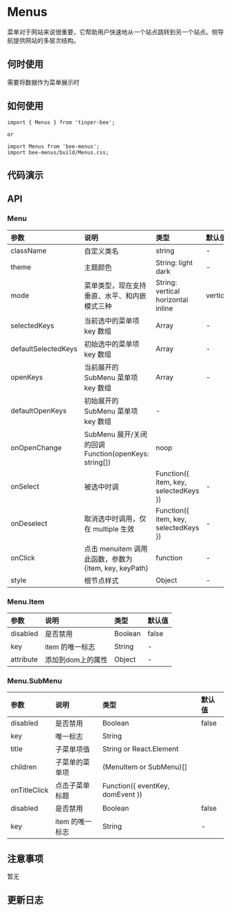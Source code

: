 # Menus

菜单对于网站来说很重要，它帮助用户快速地从一个站点跳转到另一个站点。侧导航提供网站的多层次结构。

## 何时使用
需要将数据作为菜单展示时

## 如何使用

```
import { Menus } from 'tinper-bee';

or

import Menus from 'bee-menus';
import bee-menus/build/Menus.css;

```

## 代码演示

## API


### Menu

|参数|说明|类型|默认值|
|:---|:----|:---|:------|
|className|自定义类名|string|-|
|theme|主题颜色|String: light dark|-|
|mode|菜单类型，现在支持垂直、水平、和内嵌模式三种	|String: vertical horizontal inline|vertical|
|selectedKeys|当前选中的菜单项 key 数组|Array|-|	
|defaultSelectedKeys|初始选中的菜单项 key 数组|Array|-|	
|openKeys|当前展开的 SubMenu 菜单项 key 数组|Array|-|
|defaultOpenKeys|初始展开的 SubMenu 菜单项 key 数组|-|
|onOpenChange|SubMenu 展开/关闭的回调	Function(openKeys: string[])|noop|
|onSelect|被选中时调|	Function({ item, key, selectedKeys })|-|
|onDeselect|取消选中时调用，仅在 multiple 生效|	Function({ item, key, selectedKeys })|-|
|onClick|点击 menuitem 调用此函数，参数为 {item, key, keyPath}|	function|-|
|style|根节点样式	|Object|-|	

### Menu.Item

|参数|说明|类型|默认值|
|:---|:----|:---|:------|
|disabled|是否禁用|Boolean|false|
|key|item 的唯一标志|String|-|
|attribute|添加到dom上的属性|Object|-|

### Menu.SubMenu

|参数|说明|类型|默认值|
|:---|:----|:---|:------|
|disabled|是否禁用|Boolean|false|
|key|唯一标志|String|	
|title|子菜单项值	|String or React.Element|
|children|子菜单的菜单项|(MenuItem or SubMenu)[]|
|onTitleClick|点击子菜单标题|Function({ eventKey, domEvent })|
|disabled|是否禁用|Boolean|false|
|key|item 的唯一标志|String|-|


## 注意事项

暂无

## 更新日志